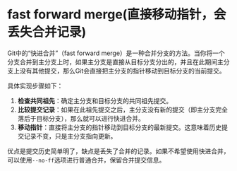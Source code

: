 # fast forward merge(直接移动指针，会丢失合并记录)

Git中的“快进合并”（fast forward merge）是一种合并分支的方法。当你将一个分支合并到主分支上时，如果主分支是直接从目标分支分出的，并且在此期间主分支上没有其他提交，那么Git会直接把主分支的指针移动到目标分支的当前提交。

具体实现步骤如下：

1. **检查共同祖先**：确定主分支和目标分支的共同祖先提交。
2. **比较提交记录**：如果在此祖先提交之后，主分支没有新的提交（即主分支完全落后于目标分支），那么就可以进行快进合并。
3. **移动指针**：直接将主分支的指针移动到目标分支的最新提交。这意味着历史提交记录不变，只是主分支指向更新。

优点是提交历史简单明了，缺点是丢失了合并的记录。如果不希望使用快进合并，可以使用`--no-ff`选项进行普通合并，保留合并提交信息。
